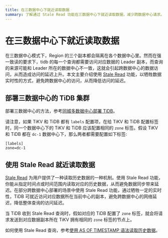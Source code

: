 ```yaml
---
title: 在三数据中心下就近读取数据
summary: 了解通过 Stale Read 功能在三数据中心下就近读取数据，减少跨数据中心请求。
---
```


# 在三数据中心下就近读取数据

在三数据中心模式下，Region 的三个副本都会隔离在各个数据中心里。然而在强一致读的要求下，tidb 的每一个查询都需要访问对应数据的 Leader 副本，而查询的来源可能和 Leader 所在的数据中心不一致，这就会引起跨数据中心的数据访问，从而造成访问的延迟上升。本文主要介绍使用 [Stale Read](/stale-read.md) 功能，以牺牲数据实时性的方式，避免跨数据中心的访问，从而降低访问的延迟。

## 部署三数据中心的 TiDB 集群

部署三数据中心的方法，参考[同城多数据中心部署 TiDB](/multi-data-centers-in-one-city-deployment.md)。

请注意，如果 TiKV 和 TiDB 都有 `labels` 配置项，在给 TiKV 和 TiDB 配置标签时，同一个数据中心下的 TiKV 和 TiDB 应该配置相同的 `zone` 标签。假设 TiKV 和 TiDB 都在 `dc-1` 数据中心下，那么两者都需要配置如下标签:

```
[labels]
zone=dc-1
```

## 使用 Stale Read 就近读取数据

[Stale Read](/stale-read.md) 为用户提供了一种读取历史数据的一种机制。使用 Stale Read 功能，你能从指定时间点或时间范围内读取对应的历史数据，从而避免数据同步带来延迟。在部分跨数据中心部署的场景中使用 Stale Read 功能，通过牺牲一定的实时性，TiDB 可就近访问对应数据所在当前中心的副本，避免跨数据中心的网络延迟，降低整体查询的访问延迟。

当 TiDB 收到 Stale Read 查询时，假如对应的 TiDB 配置了 `zone` 标签，就会将请求发送到对应数据副本所在 TiKV 拥有相同的 `zone` 标签的节点上。

如何使用 Stale Read 查询，参考[使用 AS OF TIMESTAMP 语法读取历史数据](/as-of-timestamp.md)。
